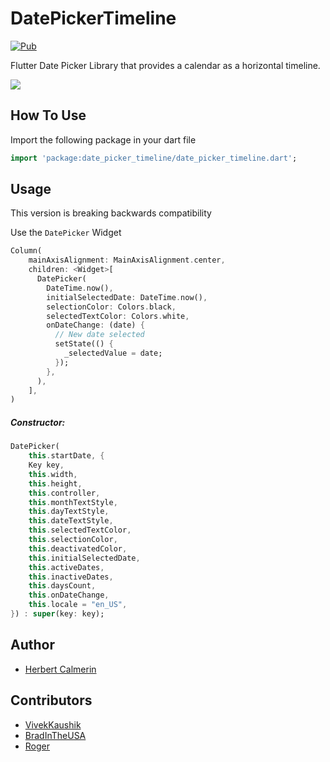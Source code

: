 # DatePickerTimeline

[![Pub](https://img.shields.io/pub/v/date_picker_timeline?color=%232bb6f6)](https://pub.dev/packages/date_picker_timeline)

Flutter Date Picker Library that provides a calendar as a horizontal timeline.

<p>
 <img src="https://raw.githubusercontent.com/iamvivekkaushik/DatePickerTimelineFlutter/master/screenshots/demo.gif?raw=true"/>
</p>

## How To Use

Import the following package in your dart file

```dart
import 'package:date_picker_timeline/date_picker_timeline.dart';
```

## Usage

This version is breaking backwards compatibility

Use the `DatePicker` Widget

```dart
Column(
    mainAxisAlignment: MainAxisAlignment.center,
    children: <Widget>[
      DatePicker(
        DateTime.now(),
        initialSelectedDate: DateTime.now(),
        selectionColor: Colors.black,
        selectedTextColor: Colors.white,
        onDateChange: (date) {
          // New date selected
          setState(() {
            _selectedValue = date;
          });
        },
      ),
    ],
)
```

##### Constructor:

```dart
DatePicker(
    this.startDate, {
    Key key,
    this.width,
    this.height,
    this.controller,
    this.monthTextStyle,
    this.dayTextStyle,
    this.dateTextStyle,
    this.selectedTextColor,
    this.selectionColor,
    this.deactivatedColor,
    this.initialSelectedDate,
    this.activeDates,
    this.inactiveDates,
    this.daysCount,
    this.onDateChange,
    this.locale = "en_US",
}) : super(key: key);
```

Author
------

* [Herbert Calmerin](https://github.com/Heatclift)


Contributors
------------
* [VivekKaushik](https://github.com/iamvivekkaushik)
* [BradInTheUSA](https://github.com/bradintheusa)
* [Roger](https://github.com/rogermedeirosdasilva)
